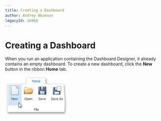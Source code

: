 ```yaml
---
title: Creating a Dashboard
author: Andrey Aksenov
legacyId: 16968
---
```

# Creating a Dashboard
When you run an application containing the Dashboard Designer, it already contains an empty dashboard. To create a new dashboard, click the **New** button in the ribbon **Home** tab.

![NewDashboard_RunTime](../../images/img22537.png)